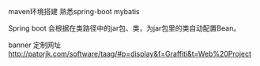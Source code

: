maven环境搭建
熟悉spring-boot
mybatis

Spring boot 会根据在类路径中的jar包、类，为jar包里的类自动配置Bean。

banner 定制网址 http://patorjk.com/software/taag/#p=display&f=Graffiti&t=Web%20Project